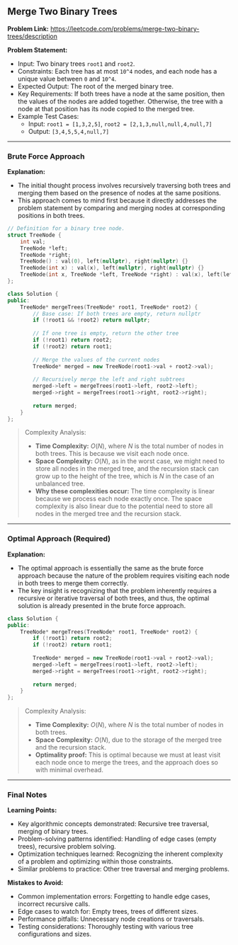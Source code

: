 ## Merge Two Binary Trees

**Problem Link:** https://leetcode.com/problems/merge-two-binary-trees/description

**Problem Statement:**
- Input: Two binary trees `root1` and `root2`.
- Constraints: Each tree has at most `10^4` nodes, and each node has a unique value between `0` and `10^4`.
- Expected Output: The root of the merged binary tree.
- Key Requirements: If both trees have a node at the same position, then the values of the nodes are added together. Otherwise, the tree with a node at that position has its node copied to the merged tree.
- Example Test Cases:
  - Input: `root1 = [1,3,2,5]`, `root2 = [2,1,3,null,null,4,null,7]`
  - Output: `[3,4,5,5,4,null,7]`

---

### Brute Force Approach

**Explanation:**
- The initial thought process involves recursively traversing both trees and merging them based on the presence of nodes at the same positions.
- This approach comes to mind first because it directly addresses the problem statement by comparing and merging nodes at corresponding positions in both trees.

```cpp
// Definition for a binary tree node.
struct TreeNode {
    int val;
    TreeNode *left;
    TreeNode *right;
    TreeNode() : val(0), left(nullptr), right(nullptr) {}
    TreeNode(int x) : val(x), left(nullptr), right(nullptr) {}
    TreeNode(int x, TreeNode *left, TreeNode *right) : val(x), left(left), right(right) {}
};

class Solution {
public:
    TreeNode* mergeTrees(TreeNode* root1, TreeNode* root2) {
        // Base case: If both trees are empty, return nullptr
        if (!root1 && !root2) return nullptr;
        
        // If one tree is empty, return the other tree
        if (!root1) return root2;
        if (!root2) return root1;
        
        // Merge the values of the current nodes
        TreeNode* merged = new TreeNode(root1->val + root2->val);
        
        // Recursively merge the left and right subtrees
        merged->left = mergeTrees(root1->left, root2->left);
        merged->right = mergeTrees(root1->right, root2->right);
        
        return merged;
    }
};
```

> Complexity Analysis:
> - **Time Complexity:** $O(N)$, where $N$ is the total number of nodes in both trees. This is because we visit each node once.
> - **Space Complexity:** $O(N)$, as in the worst case, we might need to store all nodes in the merged tree, and the recursion stack can grow up to the height of the tree, which is $N$ in the case of an unbalanced tree.
> - **Why these complexities occur:** The time complexity is linear because we process each node exactly once. The space complexity is also linear due to the potential need to store all nodes in the merged tree and the recursion stack.

---

### Optimal Approach (Required)

**Explanation:**
- The optimal approach is essentially the same as the brute force approach because the nature of the problem requires visiting each node in both trees to merge them correctly.
- The key insight is recognizing that the problem inherently requires a recursive or iterative traversal of both trees, and thus, the optimal solution is already presented in the brute force approach.

```cpp
class Solution {
public:
    TreeNode* mergeTrees(TreeNode* root1, TreeNode* root2) {
        if (!root1) return root2;
        if (!root2) return root1;
        
        TreeNode* merged = new TreeNode(root1->val + root2->val);
        merged->left = mergeTrees(root1->left, root2->left);
        merged->right = mergeTrees(root1->right, root2->right);
        
        return merged;
    }
};
```

> Complexity Analysis:
> - **Time Complexity:** $O(N)$, where $N$ is the total number of nodes in both trees.
> - **Space Complexity:** $O(N)$, due to the storage of the merged tree and the recursion stack.
> - **Optimality proof:** This is optimal because we must at least visit each node once to merge the trees, and the approach does so with minimal overhead.

---

### Final Notes

**Learning Points:**
- Key algorithmic concepts demonstrated: Recursive tree traversal, merging of binary trees.
- Problem-solving patterns identified: Handling of edge cases (empty trees), recursive problem solving.
- Optimization techniques learned: Recognizing the inherent complexity of a problem and optimizing within those constraints.
- Similar problems to practice: Other tree traversal and merging problems.

**Mistakes to Avoid:**
- Common implementation errors: Forgetting to handle edge cases, incorrect recursive calls.
- Edge cases to watch for: Empty trees, trees of different sizes.
- Performance pitfalls: Unnecessary node creations or traversals.
- Testing considerations: Thoroughly testing with various tree configurations and sizes.